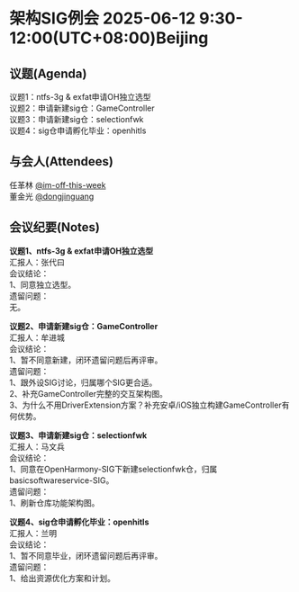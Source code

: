 # 架构SIG例会 2025-06-12 9:30-12:00(UTC+08:00)Beijing

## 议题(Agenda)

议题1：ntfs-3g & exfat申请OH独立选型  
议题2：申请新建sig仓：GameController  
议题3：申请新建sig仓：selectionfwk  
议题4：sig仓申请孵化毕业：openhitls  

## 与会人(Attendees)

任革林 [@im-off-this-week](https://gitee.com/im-off-this-week)  
董金光 [@dongjinguang](https://gitee.com/dongjinguang)  

## 会议纪要(Notes)

**议题1、ntfs-3g & exfat申请OH独立选型**  
汇报人：张代曰  
会议结论：  
1、同意独立选型。  
遗留问题：  
无。  

**议题2、申请新建sig仓：GameController**  
汇报人：牟进城  
会议结论：  
1、暂不同意新建，闭环遗留问题后再评审。  
遗留问题：  
1、跟外设SIG讨论，归属哪个SIG更合适。  
2、补充GameController完整的交互架构图。  
3、为什么不用DriverExtension方案？补充安卓/iOS独立构建GameController有何优势。  

**议题3、申请新建sig仓：selectionfwk**  
汇报人：马文兵  
会议结论：  
1、同意在OpenHarmony-SIG下新建selectionfwk仓，归属basicsoftwareservice-SIG。  
遗留问题：  
1、刷新仓库功能架构图。  

**议题4、sig仓申请孵化毕业：openhitls**  
汇报人：兰明  
会议结论：  
1、暂不同意毕业，闭环遗留问题后再评审。  
遗留问题：  
1、给出资源优化方案和计划。  
